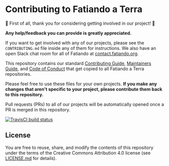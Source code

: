 # Contributing to Fatiando a Terra

:tada: First of all, thank you for considering getting involved in our project! :tada:

**Any help/feedback you can provide is greatly appreciated.**

If you want to get involved with any of our projects, please see the
`CONTRIBUTING.md` file inside any of them for instructions.
We also have an open Slack chat room for all of Fatiando at
[contact.fatiando.org](http://contact.fatiando.org).

This repository contains our standard [Contributing Guide](CONTRIBUTING.md),
[Maintainers Guide](MAINTENANCE.md), and [Code of Conduct](CODE_OF_CONDUCT.md) that get
copied to all Fatiando a Terra repositories.

Please feel free to use these files for your own projects.
**If you make any changes that aren't specific to your project,
please contribute them back to this repository.**

Pull requests (PRs) to all of our projects will be automatically opened once a PR is merged
in this repository.

[![TravisCI build status](https://img.shields.io/travis/fatiando/contributing/master.svg?style=flat-square&label=TravisCI)](https://travis-ci.org/fatiando/contributing)

## License

You are free to reuse, share, and modify the contents of this repository under
the terms of the Creative Commons Attribution 4.0 license (see
[LICENSE.md](LICENSE.md) for details).
